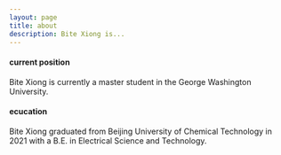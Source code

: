 ```yaml
---
layout: page
title: about
description: Bite Xiong is...
---
```


#### <a name="currentposition"></a>current position
Bite Xiong is currently a master student in the George Washington University.

#### <a name="education"></a>ecucation
Bite Xiong graduated from Beijing University of Chemical Technology in 2021 with a B.E. in Electrical Science and Technology.
